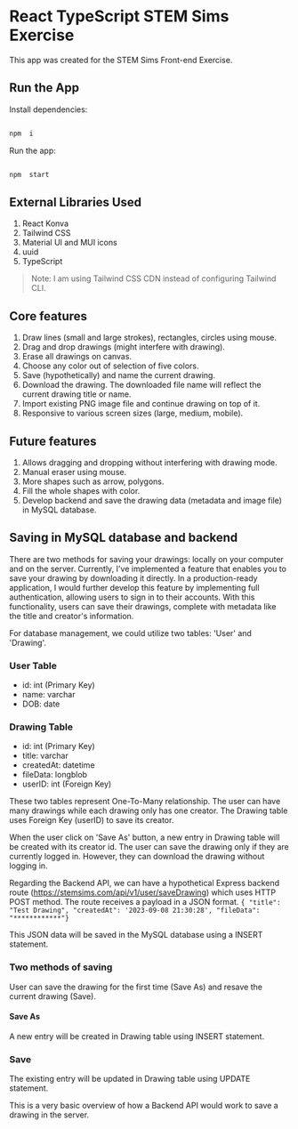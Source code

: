 
# React TypeScript STEM Sims Exercise

 This app was created for the STEM Sims Front-end Exercise.

## Run the App

Install dependencies:
```bash

npm  i

```
Run the app:

```bash

npm  start

```
## External Libraries Used

 1. React Konva
 2. Tailwind CSS
 3. Material UI and MUI icons
 4. uuid
 5. TypeScript

> Note: I am using Tailwind CSS CDN instead of configuring Tailwind CLI.

## Core features

 1. Draw lines (small and large strokes), rectangles, circles using mouse.
 2. Drag and drop drawings (might interfere with drawing).
 2. Erase all drawings on canvas.
 3. Choose any color out of selection of five colors.
 4. Save (hypothetically) and name the current drawing.
 5. Download the drawing. The downloaded file name will reflect the current drawing title or name.
 6. Import existing PNG image file and continue drawing on top of it.
 7. Responsive to various screen sizes (large, medium, mobile).

## Future features

 1. Allows dragging and dropping without interfering with drawing mode.
 2. Manual eraser using mouse.
 3. More shapes such as arrow, polygons.
 4. Fill the whole shapes with color.
 5. Develop backend and save the drawing data (metadata and image file) in MySQL database.

## Saving in MySQL database and backend

There are two methods for saving your drawings: locally on your computer and on the server. Currently, I've implemented a feature that enables you to save your drawing by downloading it directly. In a production-ready application, I would further develop this feature by implementing full authentication, allowing users to sign in to their accounts. With this functionality, users can save their drawings, complete with metadata like the title and creator's information.

For database management, we could utilize two tables: 'User' and 'Drawing'.

### User Table

 - id: int (Primary Key)
 - name: varchar
 - DOB: date

### Drawing Table

 - id: int (Primary Key)
 - title: varchar
 - createdAt: datetime
 - fileData: longblob
 - userID: int (Foreign Key)

These two tables represent One-To-Many relationship. The user can have many drawings while each drawing only has one creator. The Drawing table uses Foreign Key (userID) to save its creator. 

When the user click on 'Save As' button, a new entry in Drawing table will be created with its creator id. The user can save the drawing only if they are currently logged in. However, they can download the drawing without logging in.

Regarding the Backend API, we can have a hypothetical Express backend route (https://stemsims.com/api/v1/user/saveDrawing) which uses HTTP POST method. The route receives a payload in a JSON format. ```{ "title": "Test Drawing", "createdAt": '2023-09-08 21:30:28', "fileData": "************"}```

This JSON data will be saved in the MySQL database using a INSERT statement.

### Two methods of saving
User can save the drawing for the first time (Save As) and resave the current drawing (Save).

#### Save As
A new entry will be created in Drawing table using INSERT statement.

### Save
The existing entry will be updated in Drawing table using UPDATE statement. 

This is a very basic overview of how a Backend API would work to save a drawing in the server. 
